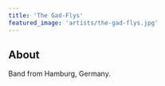 ```yaml
---
title: 'The Gad-Flys'
featured_image: 'artists/the-gad-flys.jpg'
---
```


## About

Band from Hamburg, Germany.
